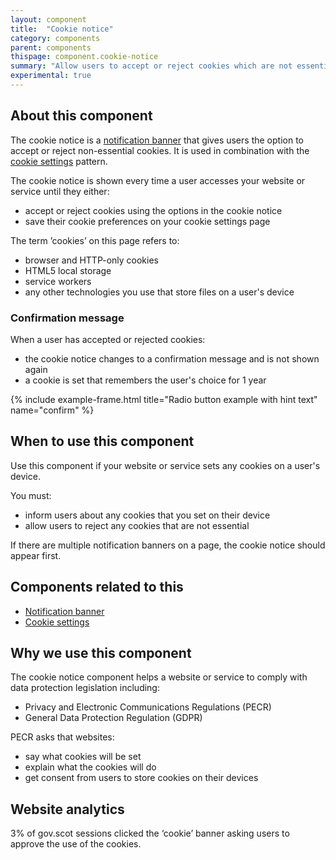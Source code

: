 ```yaml
---
layout: component
title:  "Cookie notice"
category: components
parent: components
thispage: component.cookie-notice
summary: "Allow users to accept or reject cookies which are not essential to making your website or service work."
experimental: true
---
```


## About this component

The cookie notice is a [notification banner](/components/notification-banner) that gives users the option to accept or reject non-essential cookies. It is used in combination with the [cookie settings](/patterns/cookie-settings) pattern.

The cookie notice is shown every time a user accesses your website or service until they either:

* accept or reject cookies using the options in the cookie notice
* save their cookie preferences on your cookie settings page

<div class="ds_callout">
    <div class="ds_callout__content">
        <p>The term ’cookies’ on this page refers to:</p>
        <ul>
            <li>browser and HTTP-only cookies</li>
            <li>HTML5 local storage</li>
            <li>service workers</li>
            <li>any other technologies you use that store files on a user's device</li>
        </ul>
    </div>
</div>

### Confirmation message

When a user has accepted or rejected cookies:

* the cookie notice changes to a confirmation message and is not shown again
* a cookie is set that remembers the user's choice for 1 year

{% include example-frame.html title="Radio button example with hint text" name="confirm" %}

## When to use this component

Use this component if your website or service sets any cookies on a user's device.

You must:

* inform users about any cookies that you set on their device
* allow users to reject any cookies that are not essential

If there are multiple notification banners on a page, the cookie notice should appear first.

## Components related to this

* [Notification banner](/components/notification-banner)
* [Cookie settings](/patterns/cookie-settings)

## Why we use this component

The cookie notice component helps a website or service to comply with data protection legislation including:

* Privacy and Electronic Communications Regulations (PECR)
* General Data Protection Regulation (GDPR)

PECR asks that websites:

* say what cookies will be set
* explain what the cookies will do
* get consent from users to store cookies on their devices

## Website analytics

3% of gov.scot sessions clicked the ‘cookie’ banner asking users to approve the use of the cookies.  
